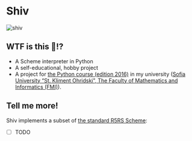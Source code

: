 # Shiv

![shiv](https://svbtleusercontent.com/w15natoim2lezq.png)

## WTF is this :shit:!?

* A Scheme interpreter in Python
* A self-educational, hobby project
* A project for [the Python course (edition 2016)](http://2016.fmi.py-bg.net/) in my university ([Sofia University “St. Kliment Ohridski”, The Faculty of Mathematics and Informatics (FMI)](https://www.fmi.uni-sofia.bg/en/)).

## Tell me more!

Shiv implements a subset of [the standard R5RS Scheme](http://www.schemers.org/Documents/Standards/R5RS/r5rs.pdf):

- [ ] TODO
